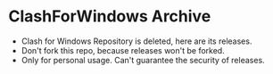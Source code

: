 # ClashForWindows Archive
- Clash for Windows Repository is deleted, here are its releases.
- Don't fork this repo, because releases won't be forked.
- Only for personal usage. Can't guarantee the security of releases.
